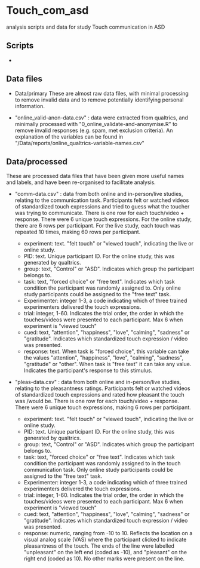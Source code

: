 # Touch_com_asd
 analysis scripts and data for study Touch communication in ASD

## Scripts
*


## Data files

* Data/primary
These are almost raw data files, with minimal processing to remove invalid data and to remove potentially identifying personal information.

* "online_valid-anon-data.csv" : data were extracted from qualtrics, and minimally processed with "0_online_validate-and-anonymise.R" to remove invalid responses (e.g. spam, met exclusion criteria). An explanation of the variables can be found in "/Data/reports/online_qualtrics-variable-names.csv"


## Data/processed
These are processed data files that have been given more useful names and labels, and have been re-organised to facilitate analysis.

* "comm-data.csv" : data from both online and in-person/live studies, relating to the communication task. Participants felt or watched videos of standardized touch expressions and tried to guess what the toucher was trying to communicate. There is one row for each touch/video + response. There were 6 unique touch expressions. For the online study, there are 6 rows per participant. For the live study, each touch was repeated 10 times, making 60 rows per participant. 
  + experiment: text. "felt touch" or "viewed touch", indicating the live or online study. 
  + PID: text. Unique participant ID. For the online study, this was generated by qualtrics.
  + group: text, "Control" or "ASD". Indicates which group the participant belongs to.
  + task: text, "forced choice" or "free text". Indicates which task condition the participant was randomly assigned to. Only online study participants could be assigned to the "free text" task. 
  + Experimenter: integer 1-3, a code indicating which of three trained experimenters delivered the touch expressions.
  + trial: integer, 1-60. Indicates the trial order, the order in which the touches/videos were presented to each participant. Max 6 when experiment is "viewed touch"
  + cued: text, "attention", "happiness", "love", "calming", "sadness" or "gratitude". Indicates which standardized touch expression / video was presented.
  + response: text. When task is "forced choice", this variable can take the values "attention", "happiness", "love", "calming", "sadness", "gratitude" or "other". When task is "free text" it can take any value. Indicates the participant's response to this stimulus.
  
* "pleas-data.csv" : data from both online and in-person/live studies, relating to the pleasantness ratings. Participants felt or watched videos of standardized touch expressions and rated how pleasant the touch was /would be. There is one row for each touch/video + response. There were 6 unique touch expressions, making 6 rows per participant.  
  + experiment: text. "felt touch" or "viewed touch", indicating the live or online study. 
  + PID: text. Unique participant ID. For the online study, this was generated by qualtrics.
  + group: text, "Control" or "ASD". Indicates which group the participant belongs to.
  + task: text, "forced choice" or "free text". Indicates which task condition the participant was randomly assigned to in the touch communication task. Only online study participants could be assigned to the "free text" task. 
  + Experimenter: integer 1-3, a code indicating which of three trained experimenters delivered the touch expressions.
  + trial: integer, 1-60. Indicates the trial order, the order in which the touches/videos were presented to each participant. Max 6 when experiment is "viewed touch"
  + cued: text, "attention", "happiness", "love", "calming", "sadness" or "gratitude". Indicates which standardized touch expression / video was presented.
  + response: numeric, ranging from -10 to 10. Reflects the location on a visual analog scale (VAS) where the participant clicked to indicate pleasantness of the touch. The ends of the line were labelled "unpleasant" on the left end (coded as -10), and "pleasant" on the right end (coded as 10). No other marks were present on the line. 
  
